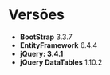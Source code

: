 # Versões
+ **BootStrap** 3.3.7
+ **EntityFramework** 6.4.4 
+ **jQuery: 3.4.1**
+ **jQuery DataTables** 1.10.2
